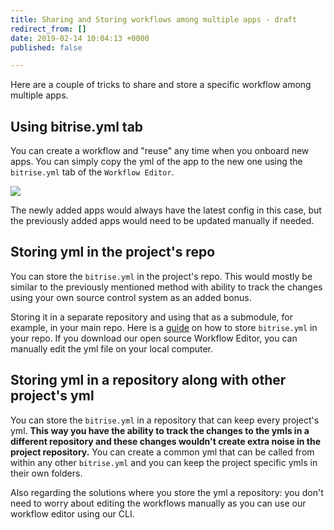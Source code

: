 ```yaml
---
title: Sharing and Storing workflows among multiple apps - draft
redirect_from: []
date: 2019-02-14 10:04:13 +0000
published: false

---
```

Here are a couple of tricks to share and store a specific workflow among multiple apps.

## Using bitrise.yml tab

You can create a workflow and "reuse" any time when you onboard new apps. You can simply copy the yml of the app to the new one using the `bitrise.yml` tab of the `Workflow Editor`.

![](/img/bitrise-yml.png)

The newly added apps would always have the latest config in this case, but the previously added apps would need to be updated manually if needed.

## Storing yml in the project's repo

You can store the `bitrise.yml` in the project's repo. This would mostly be similar to the previously mentioned method with ability to track the changes using your own source control system as an added bonus.

Storing it in a separate repository and using that as a submodule, for example, in your main repo. Here is a [guide](http://devcenter.bitrise.io/tips-and-tricks/use-bitrise-yml-from-repository/) on how to store `bitrise.yml` in your repo. If you download our open source Workflow Editor, you can manually edit the yml file on your local computer.

## Storing yml in a repository along with other project's yml

You can store the `bitrise.yml` in a repository that can keep every project's yml. **This way you have the ability to track the changes to the ymls in a different repository and these changes wouldn't create extra noise in the project repository.** You can create a common yml that can be called from within any other `bitrise.yml` and you can keep the project specific ymls in their own folders.

Also regarding the solutions where you store the yml a repository: you don't need to worry about editing the workflows manually as you can use our workflow editor using our CLI.
